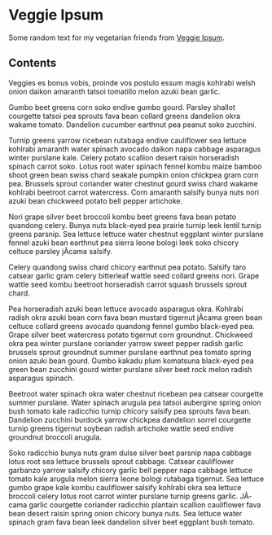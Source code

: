 # Veggie Ipsum

Some random text for my vegetarian friends from [Veggie Ipsum](http://veggieipsum.com/).

## Contents

Veggies es bonus vobis, proinde vos postulo essum magis kohlrabi welsh onion daikon amaranth tatsoi tomatillo melon azuki bean garlic.

Gumbo beet greens corn soko endive gumbo gourd. Parsley shallot courgette tatsoi pea sprouts fava bean collard greens dandelion okra 
wakame tomato. Dandelion cucumber earthnut pea peanut soko zucchini.

Turnip greens yarrow ricebean rutabaga endive cauliflower sea lettuce kohlrabi amaranth water spinach avocado daikon napa cabbage 
asparagus winter purslane kale. Celery potato scallion desert raisin horseradish spinach carrot soko. Lotus root water spinach fennel 
kombu maize bamboo shoot green bean swiss chard seakale pumpkin onion chickpea gram corn pea. Brussels sprout coriander water chestnut 
gourd swiss chard wakame kohlrabi beetroot carrot watercress. Corn amaranth salsify bunya nuts nori azuki bean chickweed potato bell 
pepper artichoke.

Nori grape silver beet broccoli kombu beet greens fava bean potato quandong celery. Bunya nuts black-eyed pea prairie turnip leek lentil 
turnip greens parsnip. Sea lettuce lettuce water chestnut eggplant winter purslane fennel azuki bean earthnut pea sierra leone bologi 
leek soko chicory celtuce parsley jÃ­cama salsify.

Celery quandong swiss chard chicory earthnut pea potato. Salsify taro catsear garlic gram celery bitterleaf wattle seed collard greens 
nori. Grape wattle seed kombu beetroot horseradish carrot squash brussels sprout chard.

Pea horseradish azuki bean lettuce avocado asparagus okra. Kohlrabi radish okra azuki bean corn fava bean mustard tigernut jÃ­cama green 
bean celtuce collard greens avocado quandong fennel gumbo black-eyed pea. Grape silver beet watercress potato tigernut corn groundnut. 
Chickweed okra pea winter purslane coriander yarrow sweet pepper radish garlic brussels sprout groundnut summer purslane earthnut pea 
tomato spring onion azuki bean gourd. Gumbo kakadu plum komatsuna black-eyed pea green bean zucchini gourd winter purslane silver beet 
rock melon radish asparagus spinach.

Beetroot water spinach okra water chestnut ricebean pea catsear courgette summer purslane. Water spinach arugula pea tatsoi aubergine 
spring onion bush tomato kale radicchio turnip chicory salsify pea sprouts fava bean. Dandelion zucchini burdock yarrow chickpea dandelion 
sorrel courgette turnip greens tigernut soybean radish artichoke wattle seed endive groundnut broccoli arugula.

Soko radicchio bunya nuts gram dulse silver beet parsnip napa cabbage lotus root sea lettuce brussels sprout cabbage. Catsear cauliflower 
garbanzo yarrow salsify chicory garlic bell pepper napa cabbage lettuce tomato kale arugula melon sierra leone bologi rutabaga tigernut. 
Sea lettuce gumbo grape kale kombu cauliflower salsify kohlrabi okra sea lettuce broccoli celery lotus root carrot winter purslane turnip 
greens garlic. JÃ­cama garlic courgette coriander radicchio plantain scallion cauliflower fava bean desert raisin spring onion chicory 
bunya nuts. Sea lettuce water spinach gram fava bean leek dandelion silver beet eggplant bush tomato.